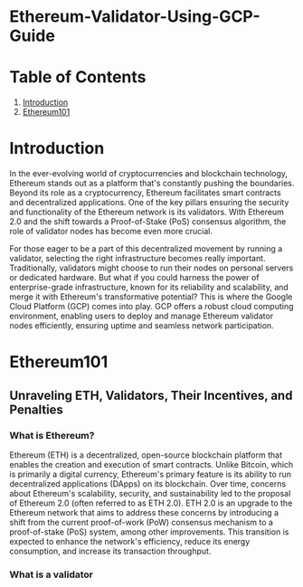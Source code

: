 # Ethereum-Validator-Using-GCP-Guide

# Table of Contents
1. [Introduction](#introduction)
2. [Ethereum101](#ethereum101)

# Introduction
In the ever-evolving world of cryptocurrencies and blockchain technology, Ethereum stands out as a platform that's constantly pushing the boundaries. Beyond its role as a cryptocurrency, Ethereum facilitates smart contracts and decentralized applications. One of the key pillars ensuring the security and functionality of the Ethereum network is its validators. With Ethereum 2.0 and the shift towards a Proof-of-Stake (PoS) consensus algorithm, the role of validator nodes has become even more crucial.

For those eager to be a part of this decentralized movement by running a validator, selecting the right infrastructure becomes really important. Traditionally, validators might choose to run their nodes on personal servers or dedicated hardware. But what if you could harness the power of enterprise-grade infrastructure, known for its reliability and scalability, and merge it with Ethereum's transformative potential? This is where the Google Cloud Platform (GCP) comes into play. GCP offers a robust cloud computing environment, enabling users to deploy and manage Ethereum validator nodes efficiently, ensuring uptime and seamless network participation.

# Ethereum101
## Unraveling ETH, Validators, Their Incentives, and Penalties

### What is Ethereum?

Ethereum (ETH) is a decentralized, open-source blockchain platform that enables the creation and execution of smart contracts. Unlike Bitcoin, which is primarily a digital currency, Ethereum's primary feature is its ability to run decentralized applications (DApps) on its blockchain. Over time, concerns about Ethereum's scalability, security, and sustainability led to the proposal of Ethereum 2.0 (often referred to as ETH 2.0). ETH 2.0 is an upgrade to the Ethereum network that aims to address these concerns by introducing a shift from the current proof-of-work (PoW) consensus mechanism to a proof-of-stake (PoS) system, among other improvements. This transition is expected to enhance the network's efficiency, reduce its energy consumption, and increase its transaction throughput.

### What is a validator
